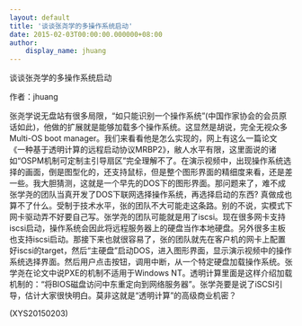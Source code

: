 ```yaml
---
layout: default
title: '谈谈张尧学的多操作系统启动'
date: 2015-02-03T00:00:00.000000+08:00
author:
    display_name: jhuang
---
```


谈谈张尧学的多操作系统启动

作者：jhuang

张尧学说无盘站有很多局限，“如只能识别一个操作系统”(中国作家协会的会员原话如此)，他做的扩展就是能够加载多个操作系统。这显然是胡说，完全无视众多Multi-OS boot manager。我们来看看他是怎么实现的，网上有这么一篇论文《一种基于透明计算的远程启动协议MRBP2》，敝人水平有限，这里面说的诸如“OSPM机制可定制主引导扇区”完全理解不了。在演示视频中，出现操作系统选择的画面，倒是图型化的，还支持鼠标，但是整个图形界面的精细度来看，还是差一些。我大胆猜测，这就是一个早先的DOS下的图形界面。那问题来了，难不成张学尧的团队当真开发了DOS下联网选择操作系统，再选择启动的东西? 真做成也算不了什么。受制于技术水平，张的团队不大可能走这条路。别的不说，实模式下网卡驱动弄不好要自己写。张学尧的团队可能就是用了iscsi。现在很多网卡支持iscsi启动，操作系统会因此将远程服务器上的硬盘当作本地硬盘。另外很多主板也支持iscsi启动。那接下来也就很容易了，张的团队就先在客户机的网卡上配置好iscsi的target，然后“主硬盘”启动DOS，进入图形界面，显示演示视频中的操作系统选择界面。然后用户点击按钮，调用中断，从一个特定硬盘加载操作系统。张学尧在论文中说PXE的机制不适用于Windows NT。透明计算里面是这样介绍加载机制的：“将BIOS磁盘访问中东重定向到网络服务器”。张学尧要是说了iSCSI引导，估计大家很快明白。莫非这就是“透明计算”的高级商业机密？

(XYS20150203)

